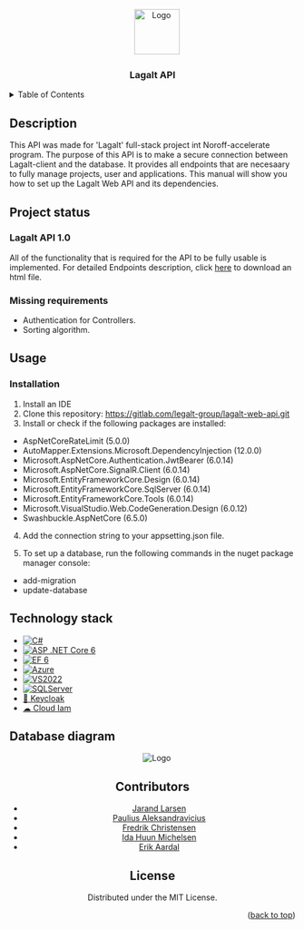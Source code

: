 ﻿<a name="readme-top"></a>
<div align="center">
    <img src="https://gitlab.com/legalt-group/lagalt-front-end/uploads/81662aed7406d8bbdb88f1b6450d3ba5/lagalt-logo.png" alt="Logo" width="80" height="80">

<h3 align="center">Lagalt API</h3>
</div>


<!-- TABLE OF CONTENTS -->
<details>
  <summary>Table of Contents</summary>
  <ol>
    <li>
      <a href="#description">Description</a>
    </li>
    <li>
      <a href="#project-status">Project status</a>
      <ul>
        <li><a href="#lagalt-api-1.0">Lagalt API 1.0</a></li>
        <li><a href="#missing-requirements">Missing Requirements</a></li>
      </ul>
    </li>
    <li>
       <a href="#usage">Usage</a>
        <ul>
          <li><a href="#installation">Installation</a></li>
      </ul>
    </li>
    <li><a href="#technology-stack">Technology stack</a></li>
    <li><a href="#database-diagram">Database diagram</a></li>
    <li><a href="#contributors">Contributors</a></li>
    <li><a href="#license">License</a></li>
  </ol>
</details>


## Description
This API was made for 'Lagalt' full-stack project int Noroff-accelerate program.
The purpose of this API is to make a secure connection between Lagalt-client and the database.
It provides all endpoints that are necesaary to fully manage projects, user and applications.
This manual will show you how to set up the Lagalt Web API and its dependencies.

## Project status

### Lagalt API 1.0
All of the functionality that is required for the API to be fully usable is implemented. For detailed Endpoints description, click <a href='https://gitlab.com/legalt-group/lagalt-web-api/uploads/c6e8ee84813016791ee4e0ac6a8fb63e/lagaltAPISwaggerDocs.html'>here</a> to download an html file.

### Missing requirements
* Authentication for Controllers.
* Sorting algorithm.

## Usage

### Installation
1. Install an IDE
2. Clone this repository: https://gitlab.com/legalt-group/lagalt-web-api.git
3. Install or check if the following packages are installed: 
 * AspNetCoreRateLimit (5.0.0) 
 * AutoMapper.Extensions.Microsoft.DependencyInjection (12.0.0)
 * Microsoft.AspNetCore.Authentication.JwtBearer (6.0.14)
 * Microsoft.AspNetCore.SignalR.Client (6.0.14)
 * Microsoft.EntityFrameworkCore.Design (6.0.14)
 * Microsoft.EntityFrameworkCore.SqlServer (6.0.14)
 * Microsoft.EntityFrameworkCore.Tools (6.0.14)
 * Microsoft.VisualStudio.Web.CodeGeneration.Design (6.0.12)
 * Swashbuckle.AspNetCore (6.5.0)

4. Add the connection string to your appsetting.json file.

5. To set up a database, run the following commands in the nuget package manager console:
 * add-migration <name-of-the-initial-migration>
 * update-database

## Technology stack
* [![C#][C#]][C#-url]
* [![ASP .NET Core 6][ASP.NETCore6]][ASP-.NET-Core-6-url]
* [![EF 6][EF6]][EF-6-url]
* [![Azure][Azure.com]][Azure-url]
* [![VS2022][VS2022.com]][VS2022-url]
* [![SQLServer][SQLServer.com]][SQLServer-url]
* <a href="https://www.keycloak.org/"> 🔑 Keycloak </a>
* <a href="https://www.cloud-iam.com/"> ☁ Cloud Iam </a> 

## Database diagram
<div align="center">
    <img src="https://gitlab.com/legalt-group/lagalt-web-api/uploads/250801af816a484161d3116606d92430/DatabaseDiagram.PNG" alt="Logo">

## Contributors
* <a href="https://www.linkedin.com/in/jarand-larsen-58852a257/">Jarand Larsen</a>
* <a href="https://www.linkedin.com/in/paulius-aleksandravicius-a12a01233/">Paulius Aleksandravicius</a>
* <a href="https://www.linkedin.com/in/fredrik-christensen-a33451159/">Fredrik Christensen</a>
* <a href="https://www.linkedin.com/in/ida-huun-michelsen/">Ida Huun Michelsen</a>
* <a href="https://www.linkedin.com/in/erik-aardal/">Erik Aardal</a>

<!-- LICENSE -->
## License
Distributed under the MIT License.

<!-- MARKDOWN LINKS & IMAGES -->
<!-- https://www.markdownguide.org/basic-syntax/#reference-style-links -->

[ASP.NETCore6]: https://img.shields.io/badge/ASP.NETCore6-000000?style=for-the-badge&logo=ASP&logoColor=white
[ASP-.NET-Core-6-url]: https://dotnet.microsoft.com/en-us/download/dotnet/6.0

[EF6]: https://img.shields.io/badge/ef6-000000?style=for-the-badge&logo=ef-6&logoColor=white
[EF-6-url]: https://learn.microsoft.com/en-us/ef/ef6/

[C#]: https://img.shields.io/badge/csharp-000000?style=for-the-badge&logo=csharp&logoColor=white
[C#-url]: https://dotnet.microsoft.com/en-us/learn/csharp

[VS2022.com]: https://img.shields.io/badge/VS2022-0078D4?style=for-the-badge&logo=vs2022&logoColor=white
[VS2022-url]: https://visualstudio.microsoft.com/vs/

[SQLServer.com]: https://img.shields.io/badge/Microsoft_SQL_Server-CC2927?style=for-the-badge&logo=microsoft-sql-server&logoColor=white
[SQLServer-url]: https://www.microsoft.com/en-us/sql-server/sql-server-downloads

[Azure.com]: https://img.shields.io/badge/microsoft%20azure-0089D6?style=for-the-badge&logo=microsoft-azure&logoColor=white
[Azure-url]: https://azure.microsoft.com/en-us

<p align="right">(<a href="#readme-top">back to top</a>)</p>